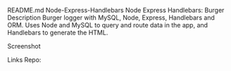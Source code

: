 README.md
Node-Express-Handlebars
Node Express Handlebars: Burger
Description
Burger logger with MySQL, Node, Express, Handlebars and ORM. Uses Node and MySQL to query and route data in the app, and Handlebars to generate the HTML.

Screenshot


Links
Repo: